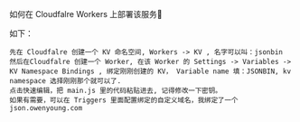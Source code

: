 如何在 Cloudfalre Workers 上部署该服务🔗

如下：

    先在 Cloudfalre 创建一个 KV 命名空间, Workers -> KV , 名字可以叫：jsonbin
    然后在Cloudfalre 创建一个 Worker, 在该 Worker 的 Settings -> Variables -> KV Namespace Bindings , 绑定刚刚创建的 KV， Variable name 填：JSONBIN, kv namespace 选择刚刚那个就可以了.
    点击快速编辑，把 main.js 里的代码粘贴进去, 记得修改一下密钥。
    如果有需要，可以在 Triggers 里面配置绑定的自定义域名，我绑定了一个 json.owenyoung.com 